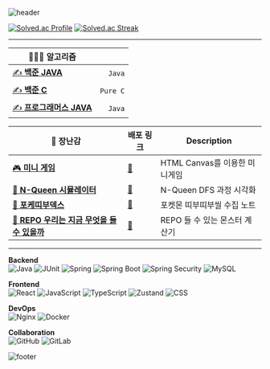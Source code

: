 ![header](https://capsule-render.vercel.app/api?type=waving&color=gradient&customColorList=15&height=200&section=header&text=SJ70&fontSize=70&fontAlign=85&fontAlignY=40&animation=fadeIn)

[![Solved.ac Profile](http://mazassumnida.wtf/api/v2/generate_badge?boj=sj70)](https://solved.ac/sj70/)
[![Solved.ac Streak](http://mazandi.herokuapp.com/api?handle=sj70&theme=cold)](https://solved.ac/sj70/)
<!-- [![Solved.ac stats](https://github-readme-solvedac.hyp3rflow.vercel.app/api/?handle=sj70)](https://solved.ac/sj70/) -->

---

|👨🏻‍💻 알고리즘 | |
| --- | ---: |
| [✍ **백준 JAVA**](https://github.com/SJ70/Baekjoon_Java) | `Java` |
| [✍ **백준 C**](https://github.com/SJ70/Baekjoon_Java) | `Pure C` |
| [✍ **프로그래머스 JAVA**](https://github.com/SJ70/Programmers_Java) | `Java` |

| 🧶 장난감 | 배포 링크 | Description |
| --- | --- | --- |
| [🎮 **미니 게임**](https://github.com/SJ70/mini_games) | [🔗](https://sj70.github.io/mini_games/) | HTML Canvas를 이용한 미니게임 |
| [👑 **N-Queen 시뮬레이터**](https://github.com/SJ70/N-Queen_Simulator) | [🔗](https://sj70.github.io/N-Queen_Simulator/) | N-Queen DFS 과정 시각화 |
| [🔴 **포케띠부덱스**](https://github.com/SJ70/poke-ttibu-dex) | [🔗](https://sj70.github.io/poke-ttibu-dex/) | 포켓몬 띠부띠부씰 수집 노트 |
| [🧮 **REPO 우리는 지금 무엇을 들 수 있을까**](https://github.com/SJ70/repo-what-can-we-hold-up-now) | [🔗](https://sj70.github.io/repo-what-can-we-hold-up-now/) | REPO 들 수 있는 몬스터 계산기 |

---

**Backend**  
![Java](https://img.shields.io/badge/Java-007396?style=for-the-badge&logo=openjdk&logoColor=white)
![JUnit](https://img.shields.io/badge/JUnit-25A162?style=for-the-badge&logo=junit5&logoColor=white)
![Spring](https://img.shields.io/badge/Spring-6DB33F?style=for-the-badge&logo=Spring&logoColor=white)
![Spring Boot](https://img.shields.io/badge/Spring_Boot-6DB33F?style=for-the-badge&logo=springboot&logoColor=white)
![Spring Security](https://img.shields.io/badge/Spring_Security-6DB33F?style=for-the-badge&logo=springsecurity&logoColor=white)
![MySQL](https://img.shields.io/badge/MySQL-4479A1?style=for-the-badge&logo=mysql&logoColor=white)

**Frontend**  
![React](https://img.shields.io/badge/React-61DAFB?style=for-the-badge&logo=react&logoColor=black)
![JavaScript](https://img.shields.io/badge/JavaScript-F7DF1E?style=for-the-badge&logo=javascript&logoColor=black)
![TypeScript](https://img.shields.io/badge/TypeScript-3178C6?style=for-the-badge&logo=typescript&logoColor=white)
![Zustand](https://img.shields.io/badge/Zustand-000000?style=for-the-badge&logo=zustand&logoColor=white)
![CSS](https://img.shields.io/badge/CSS-1572B6?style=for-the-badge&logo=css&logoColor=white)

**DevOps**  
![Nginx](https://img.shields.io/badge/Nginx-009639?style=for-the-badge&logo=nginx&logoColor=white)
![Docker](https://img.shields.io/badge/Docker-2496ED?style=for-the-badge&logo=docker&logoColor=white)

**Collaboration**  
![GitHub](https://img.shields.io/badge/GitHub-181717?style=for-the-badge&logo=github&logoColor=white)
![GitLab](https://img.shields.io/badge/GitLab-FC6D26?style=for-the-badge&logo=gitlab&logoColor=white)



![footer](https://capsule-render.vercel.app/api?type=waving&color=gradient&customColorList=15&height=100&section=footer)
